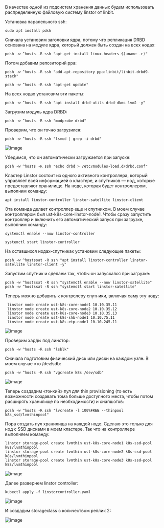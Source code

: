 В качестве одной из подсистем хранения данных будем использовать распределенную файловую систему linstor от linbit.

Установка паралельного ssh:

`sudo apt install pdsh`

Сначала установим заголовки ядра, потому что репликация DRBD основана на модуле ядра, который должен быть создан на всех нодах:

`pdsh -w ^hosts -R ssh "apt-get install linux-headers-$(uname -r)"`

Потом добавим репозиторий ppa:

`pdsh -w ^hosts -R ssh "add-apt-repository ppa:linbit/linbit-drbd9-stack"`

`pdsh -w ^hosts -R ssh "apt-get update"`

На всех нодах установим эти пакеты:

 `pdsh -w ^hosts -R ssh "apt install drbd-utils drbd-dkms lvm2 -y"`

Загрузим модуль ядра DRBD:

`pdsh -w ^hosts -R ssh "modprobe drbd"`

Проверим, что он точно загрузился:

`pdsh -w ^hosts -R ssh "lsmod | grep -i drbd"`

 ![image](https://github.com/user-attachments/assets/6993eabe-6c4c-4f0b-8752-e874d2b5753b)


Убедимся, что он автоматически загружается при запуске:

`pdsh -w ^hosts -R ssh "echo drbd > /etc/modules-load.d/drbd.conf"`

Кластер Linstor состоит из одного активного контроллера, который управляет всей информацией о кластере, и спутников — нод, которые предоставляют хранилище. На ноде, которая будет контроллером, выполним команду:

`apt install linstor-controller linstor-satellite linstor-client`

Эта команда делает контроллер еще и спутником. В моем случае контроллером был ust-k8s-core-linstor-node1. Чтобы сразу запустить контроллер и включить его автоматический запуск при загрузке, выполним команду:

`systemctl enable --now linstor-controller`

`systemctl start linstor-controller`

На оставшихся нодах-спутниках установим следующие пакеты:

`pdsh -w ^hostssat -R ssh "apt install linstor-controller linstor-satellite linstor-client -y"`

Запустим спутник и сделаем так, чтобы он запускался при загрузке:

`pdsh -w ^hostssat -R ssh "systemctl enable --now linstor-satellite"`
`pdsh -w ^hostssat -R ssh "systemctl start linstor-satellite"` 

Теперь можно добавить к контролеру спутники, включая саму эту ноду:

 ```
  linstor node create ust-k8s-core-node1 10.10.35.11
  linstor node create ust-k8s-core-node2 10.10.35.12
  linstor node create ust-k8s-core-node3 10.10.35.13
  linstor node create ust-k8s-shb-node1 10.10.75.11
  linstor node create ust-k8s-etp-node1 10.10.245.11

 ```

 ![image](https://github.com/user-attachments/assets/9948fe76-ab3e-4e2e-9a2b-e6ff8e1abcdf)


Проверим харды под линстор:

`pdsh -w ^hosts -R ssh "lsblk"`

Сначала подготовим физический диск или диски на каждом узле. В моем случае это /dev/sdb:


`pdsh -w ^hosts -R ssh "vgcreate k8s /dev/sdb"`

![image](https://github.com/user-attachments/assets/fc382180-aee4-4e18-8fd4-b573b99bb719)



Теперь создадим «тонкий» пул для thin provisioning (то есть возможности создавать тома больше доступного места, чтобы потом расширять хранилище по необходимости) и снапшотов:

`pdsh -w ^hosts -R ssh "lvcreate -l 100%FREE --thinpool k8s_ssd/lvmthinpool"`

Пора создать пул хранилища на каждой ноде. Сделаю это только для нод с SSD дисками в моем кластере. Так что на контроллере выполняем команду:

```
linstor storage-pool create lvmthin ust-k8s-core-node1 k8s-ssd-pool k8s/lvmthinpool
linstor storage-pool create lvmthin ust-k8s-core-node2 k8s-ssd-pool k8s/lvmthinpool
linstor storage-pool create lvmthin ust-k8s-core-node3 k8s-ssd-pool k8s/lvmthinpool

```
![image](https://github.com/user-attachments/assets/c82d9dbf-c4fb-4bb8-98e6-c2cb4d9d0ed9)





Далее развернем linstor controller:

`kubectl apply -f linstorcontroller.yaml`

![image](https://github.com/user-attachments/assets/c7207487-8e0d-4596-b025-c698d7d0c3d6)

И создадим storageclass с количеством реплик 2:

![image](https://github.com/user-attachments/assets/835af33c-c672-45fd-91dc-3702e35519e9)

